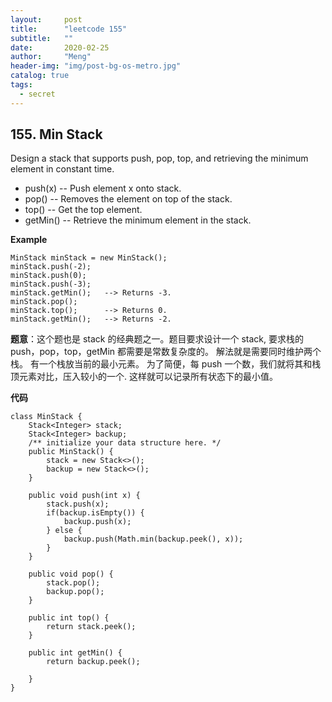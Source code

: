 ```yaml
---
layout:     post
title:      "leetcode 155"
subtitle:   ""
date:       2020-02-25
author:     "Meng"
header-img: "img/post-bg-os-metro.jpg"
catalog: true
tags:
  - secret
---
```


## 155. Min Stack

Design a stack that supports push, pop, top, and retrieving the minimum element in constant time.

- push(x) -- Push element x onto stack.
- pop() -- Removes the element on top of the stack.
- top() -- Get the top element.
- getMin() -- Retrieve the minimum element in the stack.

**Example**

```
MinStack minStack = new MinStack();
minStack.push(-2);
minStack.push(0);
minStack.push(-3);
minStack.getMin();   --> Returns -3.
minStack.pop();
minStack.top();      --> Returns 0.
minStack.getMin();   --> Returns -2.
```

**题意**：这个题也是 stack 的经典题之一。题目要求设计一个 stack, 要求栈的 push，pop，top，getMin 都需要是常数复杂度的。 解法就是需要同时维护两个栈。 有一个栈放当前的最小元素。 为了简便，每 push 一个数，我们就将其和栈顶元素对比，压入较小的一个. 这样就可以记录所有状态下的最小值。

**代码**
```
class MinStack {
    Stack<Integer> stack;
    Stack<Integer> backup;
    /** initialize your data structure here. */
    public MinStack() {
        stack = new Stack<>();
        backup = new Stack<>();
    }

    public void push(int x) {
        stack.push(x);
        if(backup.isEmpty()) {
            backup.push(x);
        } else {
            backup.push(Math.min(backup.peek(), x));
        }
    }

    public void pop() {
        stack.pop();
        backup.pop();
    }

    public int top() {
        return stack.peek();
    }

    public int getMin() {
        return backup.peek();

    }
}
```
